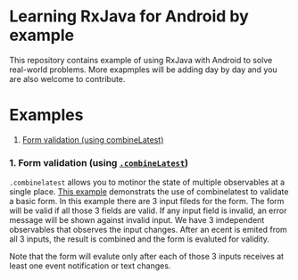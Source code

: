 # Learning RxJava for Android by example

This repository contains example of using RxJava with Android to solve real-world problems. More exapmples will be adding day by day and you are also welcome to contribute.

# Examples
1. [Form validation (using combineLatest)](#1-form-validation-using-combinelatest)

### 1. Form validation (using [`.combineLatest`](http://reactivex.io/documentation/operators/combinelatest.html))
`.combinelatest` allows you to motinor the state of multiple observables at a single place. [This example](https://github.com/shuza/RxJava-Android-Samples/tree/master/RxFormValidation) demonstrats the use of combinelatest to validate a basic form. In this example there are 3 input fileds for the form. The form will be valid if all those 3 fields are valid. If any input field is invalid, an error message will be shown against invalid input.
We have 3 imdependent observables that observes the input changes. After an ecent is emited from all 3 inputs, the result is combined and the form is evaluted for validity.

Note that the form will evalute only after each of those 3 inputs receives at least one event notification or text changes.
